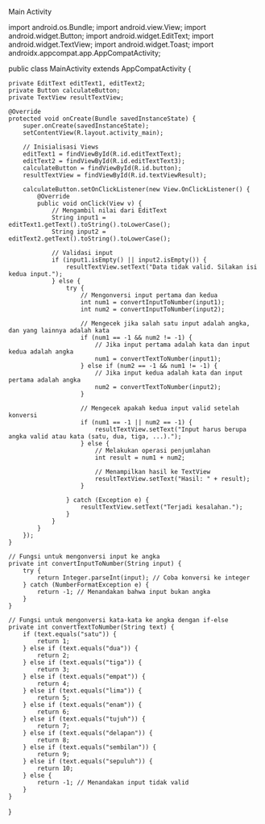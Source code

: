 Main Activity 

import android.os.Bundle;
import android.view.View;
import android.widget.Button;
import android.widget.EditText;
import android.widget.TextView;
import android.widget.Toast;
import androidx.appcompat.app.AppCompatActivity;

public class MainActivity extends AppCompatActivity {

    private EditText editText1, editText2;
    private Button calculateButton;
    private TextView resultTextView;

    @Override
    protected void onCreate(Bundle savedInstanceState) {
        super.onCreate(savedInstanceState);
        setContentView(R.layout.activity_main);

        // Inisialisasi Views
        editText1 = findViewById(R.id.editTextText);
        editText2 = findViewById(R.id.editTextText3);
        calculateButton = findViewById(R.id.button);
        resultTextView = findViewById(R.id.textViewResult);

        calculateButton.setOnClickListener(new View.OnClickListener() {
            @Override
            public void onClick(View v) {
                // Mengambil nilai dari EditText
                String input1 = editText1.getText().toString().toLowerCase();
                String input2 = editText2.getText().toString().toLowerCase();

                // Validasi input
                if (input1.isEmpty() || input2.isEmpty()) {
                    resultTextView.setText("Data tidak valid. Silakan isi kedua input.");
                } else {
                    try {
                        // Mengonversi input pertama dan kedua
                        int num1 = convertInputToNumber(input1);
                        int num2 = convertInputToNumber(input2);

                        // Mengecek jika salah satu input adalah angka, dan yang lainnya adalah kata
                        if (num1 == -1 && num2 != -1) {
                            // Jika input pertama adalah kata dan input kedua adalah angka
                            num1 = convertTextToNumber(input1);
                        } else if (num2 == -1 && num1 != -1) {
                            // Jika input kedua adalah kata dan input pertama adalah angka
                            num2 = convertTextToNumber(input2);
                        }

                        // Mengecek apakah kedua input valid setelah konversi
                        if (num1 == -1 || num2 == -1) {
                            resultTextView.setText("Input harus berupa angka valid atau kata (satu, dua, tiga, ...).");
                        } else {
                            // Melakukan operasi penjumlahan
                            int result = num1 + num2;

                            // Menampilkan hasil ke TextView
                            resultTextView.setText("Hasil: " + result);
                        }

                    } catch (Exception e) {
                        resultTextView.setText("Terjadi kesalahan.");
                    }
                }
            }
        });
    }

    // Fungsi untuk mengonversi input ke angka
    private int convertInputToNumber(String input) {
        try {
            return Integer.parseInt(input); // Coba konversi ke integer
        } catch (NumberFormatException e) {
            return -1; // Menandakan bahwa input bukan angka
        }
    }

    // Fungsi untuk mengonversi kata-kata ke angka dengan if-else
    private int convertTextToNumber(String text) {
        if (text.equals("satu")) {
            return 1;
        } else if (text.equals("dua")) {
            return 2;
        } else if (text.equals("tiga")) {
            return 3;
        } else if (text.equals("empat")) {
            return 4;
        } else if (text.equals("lima")) {
            return 5;
        } else if (text.equals("enam")) {
            return 6;
        } else if (text.equals("tujuh")) {
            return 7;
        } else if (text.equals("delapan")) {
            return 8;
        } else if (text.equals("sembilan")) {
            return 9;
        } else if (text.equals("sepuluh")) {
            return 10;
        } else {
            return -1; // Menandakan input tidak valid
        }
    }
}

